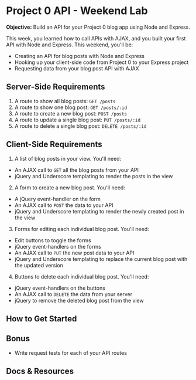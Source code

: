 # Project 0 API - Weekend Lab

**Objective:** Build an API for your Project 0 blog app using Node and Express.

This week, you learned how to call APIs with AJAX, and you built your first API with Node and Express. This weekend, you'll be:
  * Creating an API for blog posts with Node and Express
  * Hooking up your client-side code from Project 0 to your Express project
  * Requesting data from your blog post API with AJAX

## Server-Side Requirements

1. A route to show all blog posts: `GET /posts`
2. A route to show one blog post: `GET /posts/:id`
3. A route to create a new blog post: `POST /posts`
4. A route to update a single blog post: `PUT /posts/:id`
5. A route to delete a single blog post: `DELETE /posts/:id`

## Client-Side Requirements

1. A list of blog posts in your view. You'll need:
  * An AJAX call to `GET` all the blog posts from your API
  * jQuery and Underscore templating to render the posts in the view
2. A form to create a new blog post. You'll need:
  * A jQuery event-handler on the form
  * An AJAX call to `POST` the data to your API
  * jQuery and Underscore templating to render the newly created post in the view
3. Forms for editing each individual blog post. You'll need:
  * Edit buttons to toggle the forms
  * jQuery event-handlers on the forms
  * An AJAX call to `PUT` the new post data to your API
  * jQuery and Underscore templating to replace the current blog post with the updated version
4. Buttons to delete each individual blog post. You'll need:
  * jQuery event-handlers on the buttons
  * An AJAX call to `DELETE` the data from your server
  * jQuery to remove the deleted blog post from the view

## How to Get Started

## Bonus

* Write request tests for each of your API routes

## Docs & Resources
